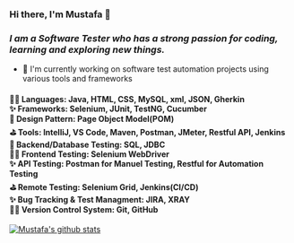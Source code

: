 ### Hi there, I'm Mustafa 👋

### *I am a Software Tester who has a strong passion for coding, learning and exploring new things.*
- 🔭 I'm currently working on software test automation projects using various tools and frameworks

#### 🐱‍🏍 Languages: Java, HTML, CSS, MySQL, xml, JSON, Gherkin <br>✨ Frameworks: Selenium, JUnit, TestNG, Cucumber <br>🥇 Design Pattern: Page Object Model(POM)<br> ⛳ Tools: IntelliJ, VS Code, Maven, Postman, JMeter, Restful API, Jenkins<br> 🥇 Backend/Database Testing: SQL, JDBC<br> 🐱‍🏍 Frontend Testing: Selenium WebDriver<br> ✨ API Testing: Postman for Manuel Testing, Restful for Automation Testing<br>⛳ Remote Testing: Selenium Grid, Jenkins(CI/CD)<br> ✨ Bug Tracking & Test Managment: JIRA, XRAY<br> 🐱‍🏍 Version Control System: Git, GitHub

[![Mustafa's github stats](http://github-readme-stats.vercel.app/api?username=MustafaElmas)](https://github.com/MustafaElmas2022/MustafaElmas/github-readme-stats)
